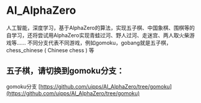 # AI_AlphaZero
人工智能，深度学习，基于AlphaZero的算法，实现五子棋、中国象棋、围棋等的自学习，还将尝试用AlphaZero实现青蛙过河、野人过河、走迷宫、两人取火柴游戏等...... 不同分支代表不同游戏，例如gomoku，gobang就是五子棋，chess_chinese ( Chinese chess ) 等

## 五子棋，请切换到gomoku分支：
gomoku分支 [https://github.com/uipps/AI_AlphaZero/tree/gomoku](https://github.com/uipps/AI_AlphaZero/tree/gomoku)
